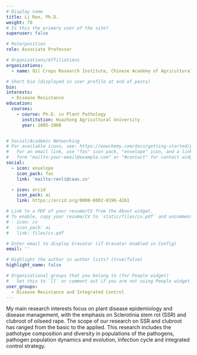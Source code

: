 ```yaml
---
# Display name
title: Li Ren, Ph.D.
weight: 70
# Is this the primary user of the site?
superuser: false

# Role/position
role: Associate Professor

# Organizations/Affiliations
organizations:
  - name: Oil Crops Research Institute, Chinese Academy of Agricultural Sciences

# Short bio (displayed in user profile at end of posts)
bio: 
interests:
  - Disease Resistance
education:
  courses:
    - course: Ph.D. in Plant Pathology
      institution: Huazhong Agricultural University
      year: 2005-2008 


# Social/Academic Networking
# For available icons, see: https://wowchemy.com/docs/getting-started/page-builder/#icons
#   For an email link, use "fas" icon pack, "envelope" icon, and a link in the
#   form "mailto:your-email@example.com" or "#contact" for contact widget.
social:
  - icon: envelope
    icon_pack: fas
    link: 'mailto:renli@caas.cn'

  - icon: orcid
    icon_pack: ai
    link: https://orcid.org/0000-0002-0196-4261

# Link to a PDF of your resume/CV from the About widget.
# To enable, copy your resume/CV to `static/files/cv.pdf` and uncomment the lines below.
# - icon: cv
#   icon_pack: ai
#   link: files/cv.pdf

# Enter email to display Gravatar (if Gravatar enabled in Config)
email: ''

# Highlight the author in author lists? (true/false)
highlight_name: false

# Organizational groups that you belong to (for People widget)
#   Set this to `[]` or comment out if you are not using People widget.
user_groups:
  - Disease Resistance and Integrated Control
---
```


My main research interests focus on plant  disease epidemiology and disease management, with the emphasis on Sclerotinia stem rot (SSR) and clubroot of oilseed rape. The scope of our research on SSR and clubroot has ranged from the basic to the applied. This research includes the pathotype composition and diversity in populations of the pathogens, pathogen population dynamics and evolution, infection cycle and integrated control strategy.